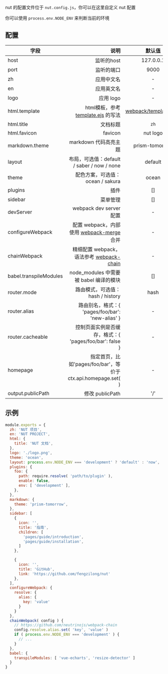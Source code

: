 nut 的配置文件位于 `nut.config.js`，你可以在这里自定义 nut 配置

你可以使用 `process.env.NODE_ENV` 来判断当前的环境

## 配置

| 字段                   |                                                                                    说明 |              默认值              |
| ---------------------- | ---------------------------------------------------------------------------------------:|:--------------------------------:|
| host                   |                                                                              监听的host |            127.0.0.1             |
| port                   |                                                                              监听的端口 |               9000               |
| zh                     |                                                                              应用中文名 |                -                 |
| en                     |                                                                              应用英文名 |                -                 |
| logo                   |                                                                               应用 logo |                -                 |
| html.template          |                                                                               html模板，参考 [template.ejs](https://github.com/nut-project/nut/blob/master/packages/cli/lib/webpack/template.ejs) 的写法 |                [webpack/template.html](https://github.com/nut-project/nut/blob/master/packages/cli/lib/webpack/template.ejs)                 |
| html.title             |                                                                                文档标题 |               `zh`               |
| html.favicon           |                                                                                 favicon |             nut logo             |
| markdown.theme         |                                                                   markdown 代码高亮主题 |          prism-tomorrow          |
| layout                 |                                              布局，可选值：default / saber / now / none |             default              |
| theme                  |                                                        配色方案，可选值：ocean / sakura |              ocean               |
| plugins                |                                                                                    插件 |                []                |
| sidebar                |                                                                                菜单管理 |                []                |
| devServer              |                                                                 webpack dev server 配置 |                -                 |
| configureWebpack       | 配置 webpack，内部使用 [webpack-merge](https://github.com/survivejs/webpack-merge) 合并 |                -                 |
| chainWebpack           | 精细配置 webpack，语法参考 [webpack-chain](https://github.com/neutrinojs/webpack-chain) |                -                 |
| babel.transpileModules |                                                  node_modules 中需要被 babel 编译的模块 |                []                |
| router.mode            |                                                        路由模式，可选值：hash / history |               hash               |
| router.alias           |                                                  路由别名，格式：{ 'pages/foo/bar': 'new-alias' } |                -                 |
| router.cacheable       |                                                                    控制页面实例是否缓存，格式：{ 'pages/foo/bar': false } | - |
| homepage               |                           指定首页，比如'pages/foo/bar'，等价于ctx.api.homepage.set(  ) |                -                 |
| output.publicPath      |                                                                         修改 publicPath |               '/'                |

## 示例

```js
module.exports = {
  zh: 'NUT 项目',
  en: 'NUT PROJECT',
  html: {
    title: 'NUT 文档',
  },
  logo: './logo.png',
  theme: 'ocean',
  layout: process.env.NODE_ENV === 'development' ? 'default' : 'now',
  plugins: {
    foo: {
      path: require.resolve( 'path/to/plugin' ),
      enable: false,
      env: [ 'development' ],
    },
  },
  markdown: {
    theme: 'prism-tomorrow',
  },
  sidebar: [
    {
      icon: '',
      title: '指南',
      children: [
        'pages/guide/introduction',
        'pages/guide/installation',
      ]
    },

    {
      icon: '',
      title: 'GitHub',
      link: 'https://github.com/fengzilong/nut'
    },
  ],
  configureWebpack: {
    resolve: {
      alias: {
        key: 'value'
      }
    }
  },
  chainWebpack( config ) {
    // https://github.com/neutrinojs/webpack-chain
    config.resolve.alias.set( 'key', 'value' )
    if ( process.env.NODE_ENV === 'development' ) {
      // ...
    }
  },
  babel: {
    transpileModules: [ 'vue-echarts', 'resize-detector' ]
  }
}
```
